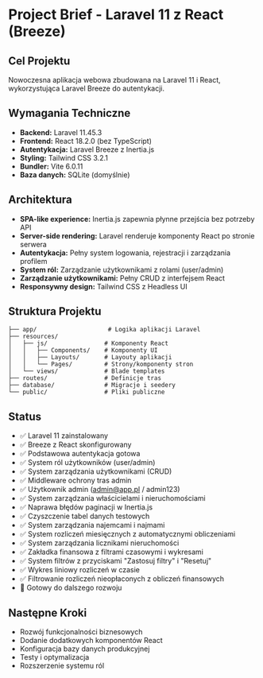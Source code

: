 # Project Brief - Laravel 11 z React (Breeze)

## Cel Projektu
Nowoczesna aplikacja webowa zbudowana na Laravel 11 i React, wykorzystująca Laravel Breeze do autentykacji.

## Wymagania Techniczne
- **Backend:** Laravel 11.45.3
- **Frontend:** React 18.2.0 (bez TypeScript)
- **Autentykacja:** Laravel Breeze z Inertia.js
- **Styling:** Tailwind CSS 3.2.1
- **Bundler:** Vite 6.0.11
- **Baza danych:** SQLite (domyślnie)

## Architektura
- **SPA-like experience:** Inertia.js zapewnia płynne przejścia bez potrzeby API
- **Server-side rendering:** Laravel renderuje komponenty React po stronie serwera
- **Autentykacja:** Pełny system logowania, rejestracji i zarządzania profilem
- **System ról:** Zarządzanie użytkownikami z rolami (user/admin)
- **Zarządzanie użytkownikami:** Pełny CRUD z interfejsem React
- **Responsywny design:** Tailwind CSS z Headless UI

## Struktura Projektu
```
├── app/                    # Logika aplikacji Laravel
├── resources/
│   ├── js/                # Komponenty React
│   │   ├── Components/    # Komponenty UI
│   │   ├── Layouts/       # Layouty aplikacji
│   │   └── Pages/         # Strony/komponenty stron
│   └── views/             # Blade templates
├── routes/                # Definicje tras
├── database/              # Migracje i seedery
└── public/                # Pliki publiczne
```

## Status
- ✅ Laravel 11 zainstalowany
- ✅ Breeze z React skonfigurowany
- ✅ Podstawowa autentykacja gotowa
- ✅ System ról użytkowników (user/admin)
- ✅ System zarządzania użytkownikami (CRUD)
- ✅ Middleware ochrony tras admin
- ✅ Użytkownik admin (admin@app.pl / admin123)
- ✅ System zarządzania właścicielami i nieruchomościami
- ✅ Naprawa błędów paginacji w Inertia.js
- ✅ Czyszczenie tabel danych testowych
- ✅ System zarządzania najemcami i najmami
- ✅ System rozliczeń miesięcznych z automatycznymi obliczeniami
- ✅ System zarządzania licznikami nieruchomości
- ✅ Zakładka finansowa z filtrami czasowymi i wykresami
- ✅ System filtrów z przyciskami "Zastosuj filtry" i "Resetuj"
- ✅ Wykres liniowy rozliczeń w czasie
- ✅ Filtrowanie rozliczeń nieopłaconych z obliczeń finansowych
- 🔄 Gotowy do dalszego rozwoju

## Następne Kroki
- Rozwój funkcjonalności biznesowych
- Dodanie dodatkowych komponentów React
- Konfiguracja bazy danych produkcyjnej
- Testy i optymalizacja
- Rozszerzenie systemu ról
